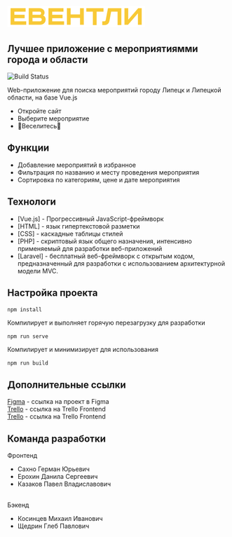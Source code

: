 ![ЕВЕНТЛИ](https://raw.githubusercontent.com/HermanQuaint/IT-hakaton-2021/7b8fb184ff2b0e7b93e77ea64f9968529718765c/src/assets/img/logo.svg)
===========

Лучшее приложение с мероприятиямми города и области
-----------

![Build Status](https://travis-ci.org/joemccann/dillinger.svg?branch=master)

Web-приложение для поиска мероприятий городу Липецк и Липецкой области, на базе Vue.js

- Откройте сайт
- Выберите мероприятие
- 💃Веселитесь💃

Функции
-----------

- Добавление мероприятий в избранное
- Фильтрация по названию и месту проведения мероприятия
- Сортировка по категориям, цене и дате мероприятия

Технологи
-----------

- [Vue.js] - Прогрессивный JavaScript-фреймворк
- [HTML] - язык гипертекстовой разметки
- [CSS] - каскадные таблицы стилей
- [PHP] - скриптовый язык общего назначения, интенсивно применяемый для разработки веб-приложений
- [Laravel] - бесплатный веб-фреймворк с открытым кодом, предназначенный для разработки с использованием архитектурной модели MVC.

Настройка проекта
-----------
```
npm install
```

Компилирует и выполняет горячую перезагрузку для разработки
```
npm run serve
```
Компилирует и минимизирует для использования
```
npm run build
```

Дополнительные ссылки
-----------

[Figma](https://www.figma.com/file/GykDlVgZKW7Cn0KzgXz224/%D0%9C%D0%B5%D1%80%D0%BE%D0%BF%D1%80%D0%B8%D1%8F%D1%82%D0%B8%D1%8F-%D0%B8-%D0%90%D0%BA%D1%82%D0%B8%D0%B2%D0%BD%D0%BE%D1%81%D1%82%D0%B8-%D0%93%D0%BE%D1%80%D0%BE%D0%B4%D0%B0-%D0%9B%D0%B8%D0%BF%D0%B5%D1%86%D0%BA%D0%B0?node-id=0%3A1) - ссылка на проект в Figma<br>
[Trello](https://trello.com/b/FXZ3tIp7/front) - ссылка на Trello Frontend<br>
[Trello](https://trello.com/b/Ur6gKnjY/%D0%B1%D1%8D%D0%BA%D0%B5%D0%BD%D0%B4) - ссылка на Trello Frontend

Команда разработки
-----------
Фронтенд

- Сахно Герман Юрьевич
- Ерохин Данила Сергеевич
- Казаков Павел Владиславович
  
<br>
Бэкенд

- Косинцев Михаил Иванович
- Щедрин Глеб Павлович
